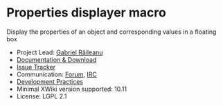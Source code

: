 # Properties displayer macro

Display the properties of an object and corresponding values in a floating box

* Project Lead: [Gabriel Răileanu](https://www.xwiki.org/xwiki/bin/view/XWiki/GabrielRaileanu)
* [Documentation & Download](https://extensions.xwiki.org/xwiki/bin/view/Extension/Properties%20displayer%20macro/)
* [Issue Tracker](https://jira.xwiki.org/browse/XMPD)
* Communication: [Forum](https://forum.xwiki.org/c/Devs), [IRC](https://dev.xwiki.org/xwiki/bin/view/Community/Chat)  
* [Development Practices](https://dev.xwiki.org/xwiki/bin/view/Main/WebHome)
* Minimal XWiki version supported: 10.11
* License: LGPL 2.1
